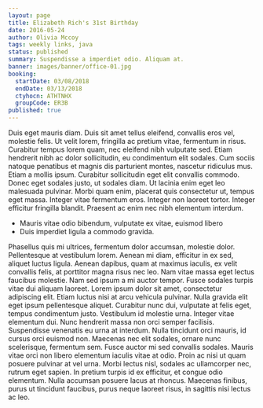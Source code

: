 ```yaml
---
layout: page
title: Elizabeth Rich's 31st Birthday
date: 2016-05-24
author: Olivia Mccoy
tags: weekly links, java
status: published
summary: Suspendisse a imperdiet odio. Aliquam at.
banner: images/banner/office-01.jpg
booking:
  startDate: 03/08/2018
  endDate: 03/13/2018
  ctyhocn: ATHTNHX
  groupCode: ER3B
published: true
---
```

Duis eget mauris diam. Duis sit amet tellus eleifend, convallis eros vel, molestie felis. Ut velit lorem, fringilla ac pretium vitae, fermentum in risus. Curabitur tempus lorem quam, nec eleifend nibh vulputate sed. Etiam hendrerit nibh ac dolor sollicitudin, eu condimentum elit sodales. Cum sociis natoque penatibus et magnis dis parturient montes, nascetur ridiculus mus. Etiam a mollis ipsum. Curabitur sollicitudin eget elit convallis commodo. Donec eget sodales justo, ut sodales diam. Ut lacinia enim eget leo malesuada pulvinar. Morbi quam enim, placerat quis consectetur ut, tempus eget massa. Integer vitae fermentum eros. Integer non laoreet tortor. Integer efficitur fringilla blandit. Praesent ac enim nec nibh elementum interdum.

* Mauris vitae odio bibendum, vulputate ex vitae, euismod libero
* Duis imperdiet ligula a commodo gravida.

Phasellus quis mi ultrices, fermentum dolor accumsan, molestie dolor. Pellentesque at vestibulum lorem. Aenean mi diam, efficitur in ex sed, aliquet luctus ligula. Aenean dapibus, quam at maximus iaculis, ex velit convallis felis, at porttitor magna risus nec leo. Nam vitae massa eget lectus faucibus molestie. Nam sed ipsum a mi auctor tempor. Fusce sodales turpis vitae dui aliquam laoreet. Lorem ipsum dolor sit amet, consectetur adipiscing elit. Etiam luctus nisi at arcu vehicula pulvinar.
Nulla gravida elit eget ipsum pellentesque aliquet. Curabitur nunc dui, vulputate at felis eget, tempus condimentum justo. Vestibulum id molestie urna. Integer vitae elementum dui. Nunc hendrerit massa non orci semper facilisis. Suspendisse venenatis eu urna at interdum. Nulla tincidunt orci mauris, id cursus orci euismod non. Maecenas nec elit sodales, ornare nunc scelerisque, fermentum sem. Fusce auctor mi sed convallis sodales. Mauris vitae orci non libero elementum iaculis vitae at odio. Proin ac nisi ut quam posuere pulvinar at vel urna. Morbi lectus nisl, sodales ac ullamcorper nec, rutrum eget sapien. In pretium turpis id ex efficitur, et congue odio elementum. Nulla accumsan posuere lacus at rhoncus. Maecenas finibus, purus ut tincidunt faucibus, purus neque laoreet risus, in sagittis nisi lectus ac leo.
